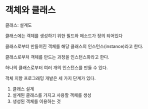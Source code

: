 # 객체와 클래스

클래스: 설계도

클래스에는 객체를 생성하기 위한 필드와 메소드가 정의 되어있다

클래스로부터 만들어진 객체를 해당 클래스의 인스턴스(instance)라고 한다.

클래스로부처 객체를 만드는 과정을 인스턴스화라고 한다.

하나의 클래스로부터 여러 개의 인스턴스를 만들 수 있다.

객체 지향 프로그래밍 개발은 세 가지 단계가 있다. 

1. 클래스 설계
2. 설계된 클래스를 가지고 사용할 객체를 생성
3. 생성된 객체를 이용하는 것
